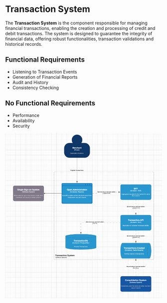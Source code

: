 # Transaction System
The **Transaction System** is the component responsible for managing financial transactions, enabling the creation and processing of credit and debit transactions. The system is designed to guarantee the integrity of financial data, offering robust functionalities, transaction validations and historical records.

## Functional Requirements 
- Listening to Transaction Events
- Generation of Financial Reports
- Audit and History
- Consistency Checking

## No Functional Requirements 
- Performance
- Availability
- Security


![Transaction L2.png](Transaction%20L2.png)